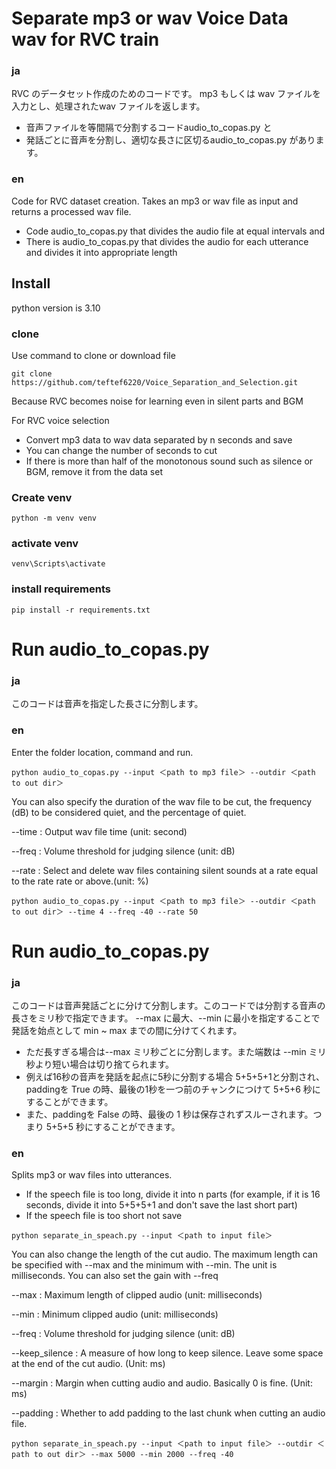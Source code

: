 # Separate mp3 or wav Voice Data wav for RVC train
### ja  

RVC のデータセット作成のためのコードです。
mp3 もしくは wav ファイルを入力とし、処理されたwav ファイルを返します。  

- 音声ファイルを等間隔で分割するコードaudio_to_copas.py と  
- 発話ごとに音声を分割し、適切な長さに区切るaudio_to_copas.py があります。  

### en  
Code for RVC dataset creation.
Takes an mp3 or wav file as input and returns a processed wav file.  

- Code audio_to_copas.py that divides the audio file at equal intervals and  
- There is audio_to_copas.py that divides the audio for each utterance and divides it into appropriate length  

## Install

python version is 3.10

### clone  
Use command to clone or download file 
```
git clone https://github.com/teftef6220/Voice_Separation_and_Selection.git
```

Because RVC becomes noise for learning even in silent parts and BGM

For RVC voice selection
- Convert mp3 data to wav data separated by n seconds and save
- You can change the number of seconds to cut
- If there is more than half of the monotonous sound such as silence or BGM, remove it from the data set

### Create venv 

```
python -m venv venv
```
### activate venv

```
venv\Scripts\activate
```

### install requirements
```
pip install -r requirements.txt
```

# Run audio_to_copas.py 
### ja  
このコードは音声を指定した長さに分割します。

### en  
Enter the folder location, command and run.

```
python audio_to_copas.py --input ＜path to mp3 file＞ --outdir ＜path to out dir＞
```

You can also specify the duration of the wav file to be cut, the frequency (dB) to be considered quiet, and the percentage of quiet.

--time : Output wav file time (unit: second)

--freq : Volume threshold for judging silence (unit: dB)

--rate : Select and delete wav files containing silent sounds at a rate equal to the rate rate or above.(unit: %)

```
python audio_to_copas.py --input ＜path to mp3 file＞ --outdir ＜path to out dir＞ --time 4 --freq -40 --rate 50
```

# Run audio_to_copas.py 

### ja  
このコードは音声発話ごとに分けて分割します。このコードでは分割する音声の長さをミリ秒で指定できます。
--max に最大、--min に最小を指定することで発話を始点として min ~ max までの間に分けてくれます。

- ただ長すぎる場合は--max ミリ秒ごとに分割します。また端数は --min ミリ秒より短い場合は切り捨てられます。
- 例えば16秒の音声を発話を起点に5秒に分割する場合 5+5+5+1と分割され、paddingを True の時、最後の1秒を一つ前のチャンクにつけて 5+5+6 秒にすることができます。
- また、paddingを False の時、最後の 1 秒は保存されずスルーされます。つまり 5+5+5 秒にすることができます。

### en  
Splits mp3 or wav files into utterances.
 
- If the speech file is too long, divide it into n parts (for example, if it is 16 seconds, divide it into 5+5+5+1 and don't save the last short part)
- If the speech file is too short not save 
```
python separate_in_speach.py --input ＜path to input file＞
```

You can also change the length of the cut audio. The maximum length can be specified with --max and the minimum with --min. The unit is milliseconds. You can also set the gain with --freq

--max : Maximum length of clipped audio (unit: milliseconds)

--min : Minimum clipped audio (unit: milliseconds)

--freq : Volume threshold for judging silence (unit: dB)  

--keep_silence : A measure of how long to keep silence. Leave some space at the end of the cut audio. (Unit: ms)  

--margin : Margin when cutting audio and audio. Basically 0 is fine. (Unit: ms)  

--padding : Whether to add padding to the last chunk when cutting an audio file.  
```
python separate_in_speach.py --input ＜path to input file＞ --outdir ＜path to out dir＞ --max 5000 --min 2000 --freq -40
```
